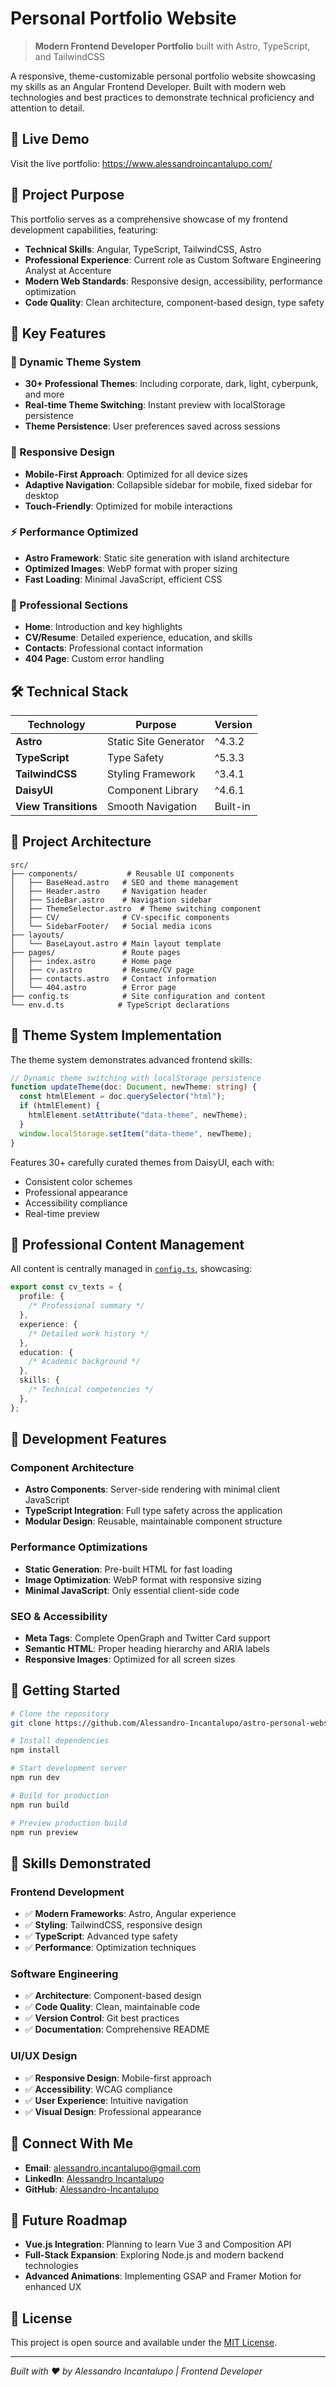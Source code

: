 # Personal Portfolio Website

> **Modern Frontend Developer Portfolio** built with Astro, TypeScript, and TailwindCSS

A responsive, theme-customizable personal portfolio website showcasing my skills as an Angular Frontend Developer. Built with modern web technologies and best practices to demonstrate technical proficiency and attention to detail.

## 🌟 Live Demo

Visit the live portfolio: https://www.alessandroincantalupo.com/

## 🎯 Project Purpose

This portfolio serves as a comprehensive showcase of my frontend development capabilities, featuring:

- **Technical Skills**: Angular, TypeScript, TailwindCSS, Astro
- **Professional Experience**: Current role as Custom Software Engineering Analyst at Accenture
- **Modern Web Standards**: Responsive design, accessibility, performance optimization
- **Code Quality**: Clean architecture, component-based design, type safety

## 🚀 Key Features

### 🎨 Dynamic Theme System

- **30+ Professional Themes**: Including corporate, dark, light, cyberpunk, and more
- **Real-time Theme Switching**: Instant preview with localStorage persistence
- **Theme Persistence**: User preferences saved across sessions

### 📱 Responsive Design

- **Mobile-First Approach**: Optimized for all device sizes
- **Adaptive Navigation**: Collapsible sidebar for mobile, fixed sidebar for desktop
- **Touch-Friendly**: Optimized for mobile interactions

### ⚡ Performance Optimized

- **Astro Framework**: Static site generation with island architecture
- **Optimized Images**: WebP format with proper sizing
- **Fast Loading**: Minimal JavaScript, efficient CSS

### 🎯 Professional Sections

- **Home**: Introduction and key highlights
- **CV/Resume**: Detailed experience, education, and skills
- **Contacts**: Professional contact information
- **404 Page**: Custom error handling

## 🛠️ Technical Stack

| Technology           | Purpose               | Version  |
| -------------------- | --------------------- | -------- |
| **Astro**            | Static Site Generator | ^4.3.2   |
| **TypeScript**       | Type Safety           | ^5.3.3   |
| **TailwindCSS**      | Styling Framework     | ^3.4.1   |
| **DaisyUI**          | Component Library     | ^4.6.1   |
| **View Transitions** | Smooth Navigation     | Built-in |

## 📁 Project Architecture

```
src/
├── components/           # Reusable UI components
│   ├── BaseHead.astro   # SEO and theme management
│   ├── Header.astro     # Navigation header
│   ├── SideBar.astro    # Navigation sidebar
│   ├── ThemeSelector.astro  # Theme switching component
│   ├── CV/              # CV-specific components
│   └── SidebarFooter/   # Social media icons
├── layouts/
│   └── BaseLayout.astro # Main layout template
├── pages/               # Route pages
│   ├── index.astro      # Home page
│   ├── cv.astro         # Resume/CV page
│   ├── contacts.astro   # Contact information
│   └── 404.astro        # Error page
├── config.ts            # Site configuration and content
└── env.d.ts            # TypeScript declarations
```

## 🎨 Theme System Implementation

The theme system demonstrates advanced frontend skills:

```typescript
// Dynamic theme switching with localStorage persistence
function updateTheme(doc: Document, newTheme: string) {
  const htmlElement = doc.querySelector("html");
  if (htmlElement) {
    htmlElement.setAttribute("data-theme", newTheme);
  }
  window.localStorage.setItem("data-theme", newTheme);
}
```

Features 30+ carefully curated themes from DaisyUI, each with:

- Consistent color schemes
- Professional appearance
- Accessibility compliance
- Real-time preview

## 💼 Professional Content Management

All content is centrally managed in [`config.ts`](src/config.ts), showcasing:

```typescript
export const cv_texts = {
  profile: {
    /* Professional summary */
  },
  experience: {
    /* Detailed work history */
  },
  education: {
    /* Academic background */
  },
  skills: {
    /* Technical competencies */
  },
};
```

## 🔧 Development Features

### Component Architecture

- **Astro Components**: Server-side rendering with minimal client JavaScript
- **TypeScript Integration**: Full type safety across the application
- **Modular Design**: Reusable, maintainable component structure

### Performance Optimizations

- **Static Generation**: Pre-built HTML for fast loading
- **Image Optimization**: WebP format with responsive sizing
- **Minimal JavaScript**: Only essential client-side code

### SEO & Accessibility

- **Meta Tags**: Complete OpenGraph and Twitter Card support
- **Semantic HTML**: Proper heading hierarchy and ARIA labels
- **Responsive Images**: Optimized for all screen sizes

## 🚀 Getting Started

```bash
# Clone the repository
git clone https://github.com/Alessandro-Incantalupo/astro-personal-website

# Install dependencies
npm install

# Start development server
npm run dev

# Build for production
npm run build

# Preview production build
npm run preview
```

## 🎯 Skills Demonstrated

### Frontend Development

- ✅ **Modern Frameworks**: Astro, Angular experience
- ✅ **Styling**: TailwindCSS, responsive design
- ✅ **TypeScript**: Advanced type safety
- ✅ **Performance**: Optimization techniques

### Software Engineering

- ✅ **Architecture**: Component-based design
- ✅ **Code Quality**: Clean, maintainable code
- ✅ **Version Control**: Git best practices
- ✅ **Documentation**: Comprehensive README

### UI/UX Design

- ✅ **Responsive Design**: Mobile-first approach
- ✅ **Accessibility**: WCAG compliance
- ✅ **User Experience**: Intuitive navigation
- ✅ **Visual Design**: Professional appearance

## 🔗 Connect With Me

- **Email**: [alessandro.incantalupo@gmail.com](mailto:alessandro.incantalupo@gmail.com)
- **LinkedIn**: [Alessandro Incantalupo](https://www.linkedin.com/in/alessandro-incantalupo/)
- **GitHub**: [Alessandro-Incantalupo](https://github.com/Alessandro-Incantalupo)

## 🚀 Future Roadmap

- **Vue.js Integration**: Planning to learn Vue 3 and Composition API
- **Full-Stack Expansion**: Exploring Node.js and modern backend technologies
- **Advanced Animations**: Implementing GSAP and Framer Motion for enhanced UX

## 📄 License

This project is open source and available under the [MIT License](LICENSE).

---

_Built with ❤️ by Alessandro Incantalupo | Frontend Developer_
